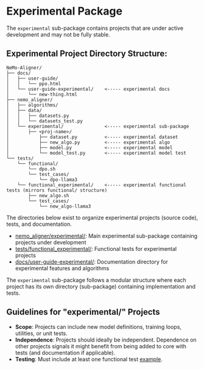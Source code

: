 # Experimental Package

The `experimental` sub-package contains projects that are under active development and may not be fully stable.

## Experimental Project Directory Structure:

```
NeMo-Aligner/
├── docs/
│   ├── user-guide/
│   │   └── ppo.html
│   └── user-guide-experimental/    <----- experimental docs
│       └── new-thing.html
├── nemo_aligner/
│   ├── algorithms/
│   ├── data/
│   │   ├── datasets.py
│   │   └── datasets_test.py
│   └── experimental/               <----- experimental sub-package
│       ├── <proj-name>/
│           ├── dataset.py          <----- experimental dataset
│           ├── new_algo.py         <----- experimental algo
│           ├── model.py            <----- experimental model
│           └── model_test.py       <----- experimental model test
└── tests/
    └── functional/
        └── dpo.sh
        └── test_cases/
            └── dpo-llama3
    └── functional_experimental/    <----- experimental functional tests (mirrors functional/ structure)
        ├── new_algo.sh
        └── test_cases/
            └── new_algo-llama3
```

The directories below exist to organize experimental projects (source code), tests, and documentation.

- [nemo_aligner/experimental/](../../nemo_aligner/experimental/): Main experimental sub-package containing projects under development
- [tests/functional_experimental/](../../tests/functional_experimental/): Functional tests for experimental projects
- [docs/user-guide-experimental/](../../docs/user-guide-experimental/): Documentation directory for experimental features and algorithms

The `experimental` sub-package follows a modular structure where each project has its own directory (sub-package) containing implementation and tests.

## Guidelines for "experimental/" Projects

- **Scope**: Projects can include new model definitions, training loops, utilities, or unit tests.
- **Independence**: Projects should ideally be independent. Dependence on other projects signals it might benefit from being added to core with tests (and documentation if applicable).
- **Testing**: Must include at least one functional test [example](../../tests/functional/test_cases/dpo-llama3).
